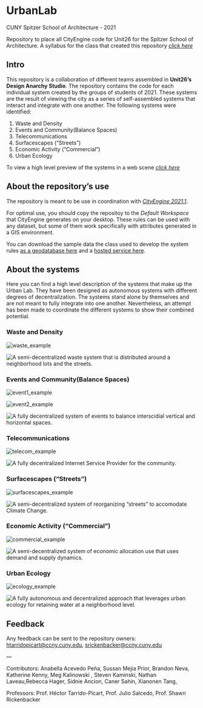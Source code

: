 # UrbanLab
CUNY Spitzer School of Architecture - 2021

Repository to place all CityEngine code for Unit26 for the Spitzer School of Architecture. A syllabus for the class that created this repository *[click here](https://docs.google.com/document/d/1OeA53enEJdavxhBFRCKM4Jie3uw_BkkP8MtLnRKEhug/edit?usp=sharing)*

## Intro
This repository is a collaboration of different teams assembled in **Unit26’s Design Anarchy Studio**. The repository contains the code for each individual system created by the groups of students of 2021. These systems are the result of viewing the city as a series of self-assembled systems that interact and integrate with one another. The following systems were identified:

1. Waste and Density
2. Events and Community(Balance Spaces)
3. Telecommunications
4. Surfacescapes (“Streets”)
5. Economic Activity (“Commercial”)
6. Urban Ecology

To view a high level preview of the systems in a web scene *[click here](https://arcg.is/1OeKDP0)*


## About the repository’s use

The repository is meant to be use in coordination with *[CityEngine 2021.1](https://doc.arcgis.com/en/cityengine/latest/whats-new/cityengine-whats-new.htm)*. 

For optimal use, you should copy the repositoy to the *Default Workspace* that CityEngine generates on your desktop. These rules can be used with any dataset, but some of them work specifically with attributes generated in a GIS environment.

You can download the sample data the class used to develop the system rules [as a geodatabase here](https://ccny.maps.arcgis.com/home/item.html?id=4c42640d19f44663b3bbdefa599d31e5#overview) and a [hosted service here](https://services3.arcgis.com/sJvdLIgPMD7cWjlL/arcgis/rest/services/TheSite/FeatureServer).

## About the systems

Here you can find a high level description of the systems that make up the Urban Lab. They have been designed as autonomous systems with different degrees of decentralization. The systems stand alone by themselves and are not meant to fully integrate into one another. Nevertheless, an attempt has been made to coordinate the different systems to show their combined potential.

### Waste and Density

![waste_example](examples/waste.jpg)

![A semi-decentralized waste system that is distributed around a neighborhood lots and the streets.](rules/waste)


### Events and Community(Balance Spaces)

![event1_example](examples/events1.png)

![event2_example](examples/events2.png)

![A fully decentralized system of events to balance interscidial vertical and horizontal spaces.](rules/events)

### Telecommunications

![telecom_example](examples/telecom.png)

![A fully decentralized Internet Service Provider for the community.](rules/telecom)

### Surfacescapes (“Streets”)
![surfacescapes_example](examples/surfacescapes.png)

![A semi-decentralized system of reorganizing “streets” to accomodate Climate Change.](rules/surfascapes)

### Economic Activity (“Commercial”)

![commercial_example](examples/commercial.png)

![A semi-decentralized system of economic allocation use that uses demand and supply dynamics.](rules/commercial)

### Urban Ecology

![ecology_example](examples/ecology.jpg)

![A fully autonomous and decentralized approach that leverages urban ecology for retaining water at a neighborhood level.](rules/ecology)

## Feedback

Any feedback can be sent to the repository owners: htarridopicart@ccny.cuny.edu, srickenbacker@ccny.cuny.edu

—

Contributors: Anabella Acevedo Peña, Sussan Mejia Prior, Brandon Neva, Katherine Kenny, Meg Kalinowski , Steven Kaminski, Nathan Laveau,Rebecca Hager, Sidnie Ancion, Caner Sahin, Xianonen Tang,

Professors: Prof. Héctor Tarrido-Picart, Prof. Julio Salcedo, Prof. Shawn Rickenbacker